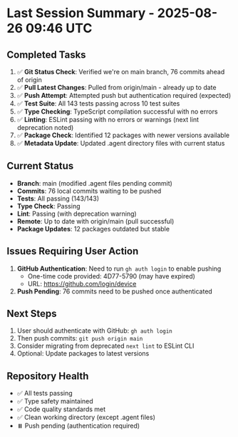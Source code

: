 # Last Session Summary - 2025-08-26 09:46 UTC

## Completed Tasks
1. ✅ **Git Status Check**: Verified we're on main branch, 76 commits ahead of origin
2. ✅ **Pull Latest Changes**: Pulled from origin/main - already up to date
3. ✅ **Push Attempt**: Attempted push but authentication required (expected)
4. ✅ **Test Suite**: All 143 tests passing across 10 test suites
5. ✅ **Type Checking**: TypeScript compilation successful with no errors
6. ✅ **Linting**: ESLint passing with no errors or warnings (next lint deprecation noted)
7. ✅ **Package Check**: Identified 12 packages with newer versions available
8. ✅ **Metadata Update**: Updated .agent directory files with current status

## Current Status
- **Branch**: main (modified .agent files pending commit)
- **Commits**: 76 local commits waiting to be pushed
- **Tests**: All passing (143/143)
- **Type Check**: Passing
- **Lint**: Passing (with deprecation warning)
- **Remote**: Up to date with origin/main (pull successful)
- **Package Updates**: 12 packages outdated but stable

## Issues Requiring User Action
1. **GitHub Authentication**: Need to run `gh auth login` to enable pushing
   - One-time code provided: 4D77-5790 (may have expired)
   - URL: https://github.com/login/device
2. **Push Pending**: 76 commits need to be pushed once authenticated

## Next Steps
1. User should authenticate with GitHub: `gh auth login`
2. Then push commits: `git push origin main`
3. Consider migrating from deprecated `next lint` to ESLint CLI
4. Optional: Update packages to latest versions

## Repository Health
- ✅ All tests passing
- ✅ Type safety maintained
- ✅ Code quality standards met
- ✅ Clean working directory (except .agent files)
- ⏸️ Push pending (authentication required)